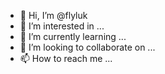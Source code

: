 - 👋 Hi, I’m @flyluk
- 👀 I’m interested in ...
- 🌱 I’m currently learning ...
- 💞️ I’m looking to collaborate on ...
- 📫 How to reach me ...

<!---
flyluk/flyluk is a ✨ special ✨ repository because its `README.md` (this file) appears on your GitHub profile.
You can click the Preview link to take a look at your changes.
--->
